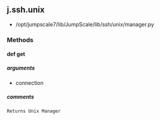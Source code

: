 <!-- toc -->
## j.ssh.unix

- /opt/jumpscale7/lib/JumpScale/lib/ssh/unix/manager.py

### Methods

#### def get 

##### arguments

- connection

##### comments

```
Returns Unix Manager

```

